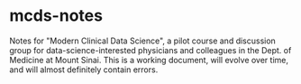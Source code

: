 # mcds-notes
Notes for "Modern Clinical Data Science", a pilot course and discussion group for data-science-interested physicians and colleagues in the Dept. of Medicine at Mount Sinai. This is a working document, will evolve over time, and will almost definitely contain errors.
